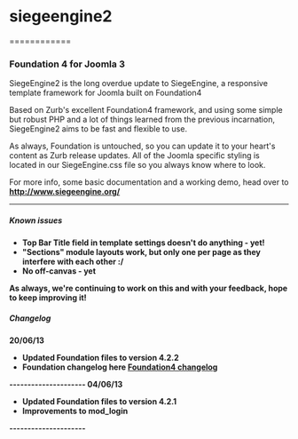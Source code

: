 <h1>siegeengine2</h1>
============

<h3>Foundation 4 for Joomla 3</h3>

<p>SiegeEngine2 is the long overdue update to SiegeEngine, a responsive template framework for Joomla built on Foundation4</p>
<p>Based on Zurb's excellent Foundation4 framework, and using some simple but robust PHP and a lot of things learned from the previous incarnation, SiegeEngine2 aims to be fast and flexible to use.</p>
<p>As always, Foundation is untouched, so you can update it to your heart's content as Zurb release updates. All of the Joomla specific styling is located in our SiegeEngine.css file so you always know where to look.</p>

<p>For more info, some basic documentation and a working demo, head over to <strong><a href="http://www.siegeengine.org/" alt="Foundation4 for Joomla3" title="SiegeEngine - Foundation4 template for Joomla">http://www.siegeengine.org/</a><strong></p>

<hr/>
<h5>Known issues</h5>
<ul>
<li>Top Bar Title field in template settings doesn't do anything - yet!</li>
<li>"Sections" module layouts work, but only one per page as they interfere with each other :/</li>
<li>No off-canvas - yet</li>

</ul>
<p>As always, we're continuing to work on this and with your feedback, hope to keep improving it!</p>

<h5>Changelog</h5>

<strong>20/06/13</strong>
<ul>
<li>Updated Foundation files to version 4.2.2</li>
<li>Foundation changelog here <a href="http://foundation.zurb.com/docs/changelog.html" alt="Foundation Changelog" title="Changelog">Foundation4 changelog</a></li>
</ul>
---------------------
<strong>04/06/13</strong>
<ul>
<li>Updated Foundation files to version 4.2.1</li>
<li>Improvements to mod_login</li>
</ul>
---------------------
